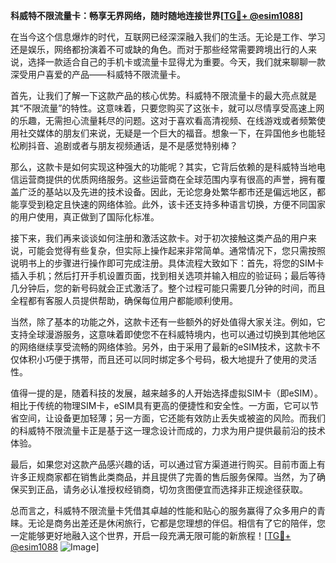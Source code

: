 **科威特不限流量卡：畅享无界网络，随时随地连接世界[[TG💪+ @esim1088](https://t.me/s/esim1088)]**

在当今这个信息爆炸的时代，互联网已经深深融入我们的生活。无论是工作、学习还是娱乐，网络都扮演着不可或缺的角色。而对于那些经常需要跨境出行的人来说，选择一款适合自己的手机卡或流量卡显得尤为重要。今天，我们就来聊聊一款深受用户喜爱的产品——科威特不限流量卡。

首先，让我们了解一下这款产品的核心优势。科威特不限流量卡的最大亮点就是其“不限流量”的特性。这意味着，只要您购买了这张卡，就可以尽情享受高速上网的乐趣，无需担心流量耗尽的问题。这对于喜欢看高清视频、在线游戏或者频繁使用社交媒体的朋友们来说，无疑是一个巨大的福音。想象一下，在异国他乡也能轻松刷抖音、追剧或者与朋友视频通话，是不是感觉特别棒？

那么，这款卡是如何实现这种强大的功能呢？其实，它背后依赖的是科威特当地电信运营商提供的优质网络服务。这些运营商在全球范围内享有很高的声誉，拥有覆盖广泛的基站以及先进的技术设备。因此，无论您身处繁华都市还是偏远地区，都能享受到稳定且快速的网络体验。此外，该卡还支持多种语言切换，方便不同国家的用户使用，真正做到了国际化标准。

接下来，我们再来谈谈如何注册和激活这款卡。对于初次接触这类产品的用户来说，可能会觉得有些复杂，但实际上操作起来非常简单。通常情况下，您只需按照说明书上的步骤进行操作即可完成注册。具体流程大致如下：首先，将您的SIM卡插入手机；然后打开手机设置页面，找到相关选项并输入相应的验证码；最后等待几分钟后，您的新号码就会正式激活了。整个过程可能只需要几分钟的时间，而且全程都有客服人员提供帮助，确保每位用户都能顺利使用。

当然，除了基本的功能之外，这款卡还有一些额外的好处值得大家关注。例如，它支持全球漫游服务，这意味着即使您不在科威特境内，也可以通过切换到其他地区的网络继续享受流畅的网络体验。另外，由于采用了最新的eSIM技术，这款卡不仅体积小巧便于携带，而且还可以同时绑定多个号码，极大地提升了使用的灵活性。

值得一提的是，随着科技的发展，越来越多的人开始选择虚拟SIM卡（即eSIM）。相比于传统的物理SIM卡，eSIM具有更高的便捷性和安全性。一方面，它可以节省空间，让设备更加轻薄；另一方面，它还能有效防止丢失或被盗的风险。而我们的科威特不限流量卡正是基于这一理念设计而成的，力求为用户提供最前沿的技术体验。

最后，如果您对这款产品感兴趣的话，可以通过官方渠道进行购买。目前市面上有许多正规商家都在销售此类商品，并且提供了完善的售后服务保障。当然，为了确保买到正品，请务必认准授权经销商，切勿贪图便宜而选择非正规途径获取。

总而言之，科威特不限流量卡凭借其卓越的性能和贴心的服务赢得了众多用户的青睐。无论是商务出差还是休闲旅行，它都是您理想的伴侣。相信有了它的陪伴，您一定能够更好地融入这个世界，开启一段充满无限可能的新旅程！[[TG💪+ @esim1088](https://t.me/s/esim1088) ![Image](https://i.postimg.cc/4NQfJmqS/Snipaste-2025-05-13-00-14-12.png)]